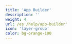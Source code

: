 ```yaml
---
title: 'App Builder'
description: ''
weight: 4
url: /es'/help/app-builder'
icon: 'layer-group'
color: bg-orange-100
---
```

